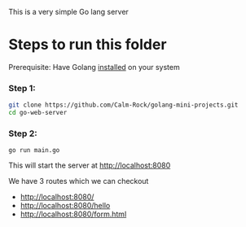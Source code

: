 This is a very simple Go lang server

# Steps to run this folder

Prerequisite: Have Golang [installed](https://go.dev/doc/install) on your system
### Step 1:
```bash
git clone https://github.com/Calm-Rock/golang-mini-projects.git
cd go-web-server
```

### Step 2:

```golang
go run main.go
```

This will start the server at [http://localhost:8080](http://localhost:8080/)

We have 3 routes which we can checkout
- [http://localhost:8080/](http://localhost:8080/)
- [http://localhost:8080/hello](http://localhost:8080/hello)
- [http://localhost:8080/form.html](http://localhost:8080/form.html)

  
